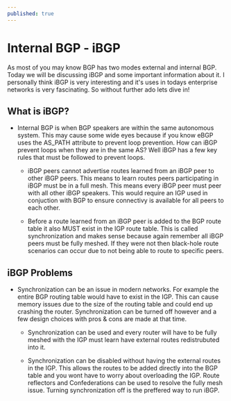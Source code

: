 ```yaml
---
published: true
---
```

# **Internal BGP - iBGP**

As most of you may know BGP has two modes external and internal BGP. Today we will be discussing iBGP and some important information about it. I personally think iBGP is very interesting and it's uses in todays enterprise networks is very fascinating. So without further ado lets dive in!

## What is iBGP?

- Internal BGP is when BGP speakers are within the same autonomous system. This may cause some wide eyes because if you know eBGP uses the AS_PATH attribute to prevent loop prevention. How can iBGP prevent loops when they are in the same AS? Well iBGP has a few key rules that must be followed to prevent loops.
 
  - iBGP peers cannot advertise routes learned from an iBGP peer to other iBGP peers. This means to learn routes peers participating in iBGP must be in a full mesh. This means every iBGP peer must peer with all other iBGP speakers. This would require an IGP used in conjuction with BGP to ensure connectivy is available for all peers to each other.
 
  - Before a route learned from an iBGP peer is added to the BGP route table it also MUST exist in the IGP route table. This is called synchronization and makes sense because again remember all iBGP peers must be fully meshed. If they were not then black-hole route scenarios can occur due to not being able to route to specific peers. 


## iBGP Problems

 - Synchronization can be an issue in modern networks. For example the entire BGP routing table would have to exist in the IGP. This can cause memory issues due to the size of the routing table and could end up crashing the router. Synchronization can be turned off however and a few design choices with pros & cons are made at that time.
 
   - Synchronization can be used and every router will have to be fully meshed with the IGP must learn have external routes redistrubuted into it.
 
   - Synchronization can be disabled without having the external routes in the IGP. This allows the routes to be added directly into the BGP table and you wont have to worry about overloading the IGP. Route reflectors and Confederations can be used to resolve the fully mesh issue. Turning synchronization off is the preffered way to run iBGP.
